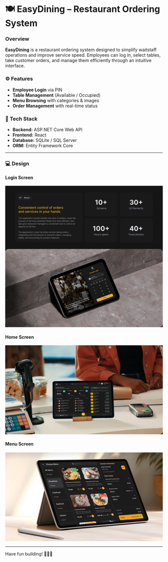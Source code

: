 # 🍽️ EasyDining – Restaurant Ordering System
### Overview
**EasyDining** is a restaurant ordering system designed to simplify waitstaff operations and improve service speed.
Employees can log in, select tables, take customer orders, and manage them efficiently through an intuitive interface.

### ⚙ Features

- **Employee Login** via PIN
- **Table Management** (Available / Occupied)
- **Menu Browsing** with categories & images
- **Order Management** with real-time status

### 🧩 Tech Stack

* **Backend:** ASP.NET Core Web API
* **Frontend:** React
* **Database:** SQLite / SQL Server
* **ORM:** Entity Framework Core
---

### 💻 Design
#### Login Screen
![Employee Login](https://raw.githubusercontent.com/vinhphuphan/EasyDining/refs/heads/main/design/Employee-login.png)

#### Home Screen

![Home Screen](https://github.com/vinhphuphan/EasyDining/blob/main/design/home-screen.png)

#### Menu Screen

![Menu Screen](https://raw.githubusercontent.com/vinhphuphan/EasyDining/refs/heads/main/design/menu-screen.png)

---
Have fun building! 🚀🚀🚀
